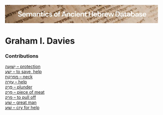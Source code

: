 <html><body><img id="banner" src="../../images/banners/banner.png" alt="banner" /></body></html>

# **Graham I. Davies**


### Contributions
[יְשׁוּעָה – protection](../words/yshu3ah.md)<br>[ישׁע – to save, help](../words/y-sh-3.md)<br>[מַפְרֶקֶת – neck](../words/mapreqeth.md)<br>[עֶזְרָה – help](../words/3ezrah.md)<br>[פֶּרֶק – plunder](../words/pereq.md)<br>[פָּרָק – piece of meat](../words/paraq.md)<br>[פרק – to pull off](../words/p-r-q.md)<br>[שׁוֹעַ – great man](../words/shoa3.md)<br>[שׁוּעַ – cry for help](../words/shua3.md)<br>